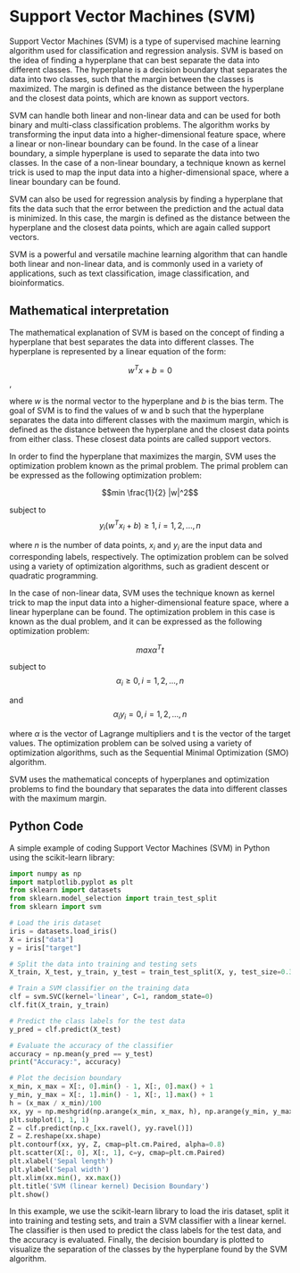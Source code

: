 # Support Vector Machines (SVM)

Support Vector Machines (SVM) is a type of supervised machine learning algorithm used for classification and regression analysis. SVM is based on the idea of finding a hyperplane that can best separate the data into different classes. The hyperplane is a decision boundary that separates the data into two classes, such that the margin between the classes is maximized. The margin is defined as the distance between the hyperplane and the closest data points, which are known as support vectors.

SVM can handle both linear and non-linear data and can be used for both binary and multi-class classification problems. The algorithm works by transforming the input data into a higher-dimensional feature space, where a linear or non-linear boundary can be found. In the case of a linear boundary, a simple hyperplane is used to separate the data into two classes. In the case of a non-linear boundary, a technique known as kernel trick is used to map the input data into a higher-dimensional space, where a linear boundary can be found.

SVM can also be used for regression analysis by finding a hyperplane that fits the data such that the error between the prediction and the actual data is minimized. In this case, the margin is defined as the distance between the hyperplane and the closest data points, which are again called support vectors.

SVM is a powerful and versatile machine learning algorithm that can handle both linear and non-linear data, and is commonly used in a variety of applications, such as text classification, image classification, and bioinformatics.


## Mathematical interpretation

The mathematical explanation of SVM is based on the concept of finding a hyperplane that best separates the data into different classes. The hyperplane is represented by a linear equation of the form:

$$w^Tx + b = 0$$,

where $w$ is the normal vector to the hyperplane and $b$ is the bias term. The goal of SVM is to find the values of w and b such that the hyperplane separates the data into different classes with the maximum margin, which is defined as the distance between the hyperplane and the closest data points from either class. These closest data points are called support vectors.

In order to find the hyperplane that maximizes the margin, SVM uses the optimization problem known as the primal problem. The primal problem can be expressed as the following optimization problem:

$$min \frac{1}{2} |w|^2$$

subject to $$y_i(w^T x_i + b) ≥ 1, i = 1, 2, ..., n$$

where $n$ is the number of data points, $x_i$ and $y_i$ are the input data and corresponding labels, respectively. The optimization problem can be solved using a variety of optimization algorithms, such as gradient descent or quadratic programming.

In the case of non-linear data, SVM uses the technique known as kernel trick to map the input data into a higher-dimensional feature space, where a linear hyperplane can be found. The optimization problem in this case is known as the dual problem, and it can be expressed as the following optimization problem:

$$max α^T t$$

subject to $$α_i ≥ 0, i = 1, 2, ..., n$$

and $$α_i y_i = 0, i = 1, 2, ..., n$$

where $α$ is the vector of Lagrange multipliers and t is the vector of the target values. The optimization problem can be solved using a variety of optimization algorithms, such as the Sequential Minimal Optimization (SMO) algorithm.

SVM uses the mathematical concepts of hyperplanes and optimization problems to find the boundary that separates the data into different classes with the maximum margin.

## Python Code
A simple example of coding Support Vector Machines (SVM) in Python using the scikit-learn library:

```python
import numpy as np
import matplotlib.pyplot as plt
from sklearn import datasets
from sklearn.model_selection import train_test_split
from sklearn import svm

# Load the iris dataset
iris = datasets.load_iris()
X = iris["data"]
y = iris["target"]

# Split the data into training and testing sets
X_train, X_test, y_train, y_test = train_test_split(X, y, test_size=0.3, random_state=0)

# Train a SVM classifier on the training data
clf = svm.SVC(kernel='linear', C=1, random_state=0)
clf.fit(X_train, y_train)

# Predict the class labels for the test data
y_pred = clf.predict(X_test)

# Evaluate the accuracy of the classifier
accuracy = np.mean(y_pred == y_test)
print("Accuracy:", accuracy)

# Plot the decision boundary
x_min, x_max = X[:, 0].min() - 1, X[:, 0].max() + 1
y_min, y_max = X[:, 1].min() - 1, X[:, 1].max() + 1
h = (x_max / x_min)/100
xx, yy = np.meshgrid(np.arange(x_min, x_max, h), np.arange(y_min, y_max, h))
plt.subplot(1, 1, 1)
Z = clf.predict(np.c_[xx.ravel(), yy.ravel()])
Z = Z.reshape(xx.shape)
plt.contourf(xx, yy, Z, cmap=plt.cm.Paired, alpha=0.8)
plt.scatter(X[:, 0], X[:, 1], c=y, cmap=plt.cm.Paired)
plt.xlabel('Sepal length')
plt.ylabel('Sepal width')
plt.xlim(xx.min(), xx.max())
plt.title('SVM (linear kernel) Decision Boundary')
plt.show()
```
In this example, we use the scikit-learn library to load the iris dataset, split it into training and testing sets, and train a SVM classifier with a linear kernel. The classifier is then used to predict the class labels for the test data, and the accuracy is evaluated. Finally, the decision boundary is plotted to visualize the separation of the classes by the hyperplane found by the SVM algorithm.

